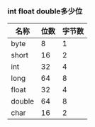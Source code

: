 ### int float double多少位


名称    | 位数   | 字节数 
-------|-------|--------
byte   | 8     | 1
short  | 16    | 2
int    | 32    | 4
long   | 64    | 8
float  | 32    | 4
double | 64    | 8
char   | 16    | 2

